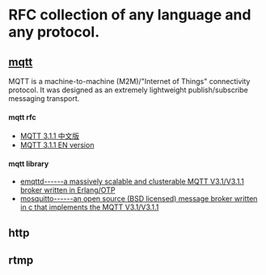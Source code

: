 # RFC collection of any language and any protocol.

## [mqtt](http://mqtt.org/)

MQTT is a machine-to-machine (M2M)/"Internet of Things" connectivity protocol. It was designed as an extremely lightweight publish/subscribe messaging transport.

#### mqtt rfc

* [MQTT 3.1.1 中文版](https://github.com/mcxiaoke/mqtt)
* [MQTT 3.1.1 EN version](http://docs.oasis-open.org/mqtt/mqtt/v3.1.1/mqtt-v3.1.1.html)

#### mqtt library

* [emqttd------a massively scalable and clusterable MQTT V3.1/V3.1.1 broker written in Erlang/OTP](https://github.com/emqtt/emqttd)
* [mosquitto------an open source (BSD licensed) message broker written in c that implements the MQTT V3.1/V3.1.1](http://mosquitto.org/)

## http

## rtmp
